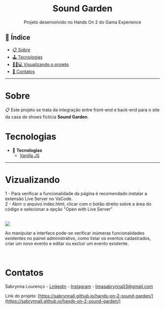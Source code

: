 
<h1 align="center"> Sound Garden </h1>
<p align="center"> Projeto desenvolvido no Hands On 2 do Gama Experience </p>

## 📕 Índice

- [📋 Sobre](#Sobre)
- [🕹 Tecnologias](#Tecnologias)
- [👩🏻💻 Visualizando o projeto](#Visualizando)
- [📲 Contatos](#Contatos)

<hr>

<!-- About -->

# Sobre

<p align="left"> 📋 Este projeto se trata da integração entre front-end e back-end para o site da casa de shows fictícia <b>Sound Garden</b>.</p>


<!-- TECHNOLOGIES -->

# Tecnologias

- 🧩 **Tecnologias**
  - [Vanilla JS](https://developer.mozilla.org/pt-BR/docs/Web/JavaScript)

<hr>

# Vizualizando

  1 - Para verificar a funcionalidade da página é recomendado instalar a extensão Live Server no VsCode. <br> 2 - Abrir o arquivo index.html, clicar com o botão direito sobre a área do código e selecionar a opção "Open with Live Server"

<br>

<img src='./img/interface.png'>

<br>

Ao manipular a interface pode-se verificar inúmeras funcionalidades existentes no painel administrativo, como listar os eventos cadastrados, criar um novo evento e editar ou excluir um evento existente.

<br>

<!-- CONTACT -->

# Contatos

Sabrynna Lourenço - [Linkedin](https://www.linkedin.com/in/sabrynna-lourenco/) - [Instagram](https://www.instagram.com/sabrynna.ln/) - limasabrynna03@gmail.com


Link do projeto: [https://sabrynnall.github.io/hands-on-2-sound-garden/](https://sabrynnall.github.io/hands-on-2-sound-garden/)
